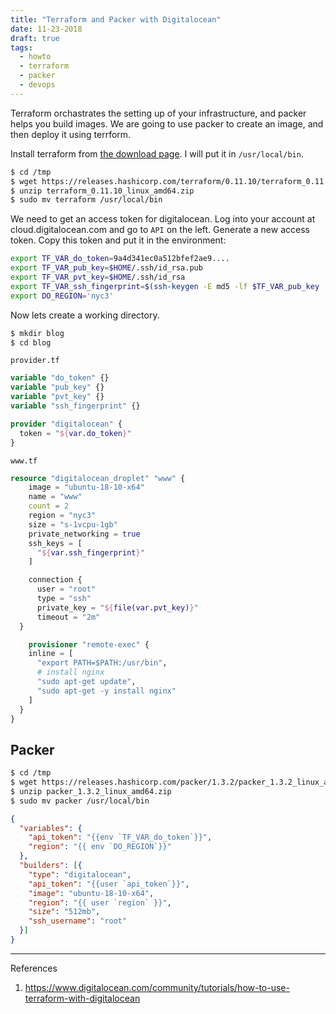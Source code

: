 ```yaml
---
title: "Terraform and Packer with Digitalocean"
date: 11-23-2018
draft: true
tags:
  - howto
  - terraform
  - packer
  - devops
---
```


Terraform orchastrates the setting up of your infrastructure, and packer helps you build images.  We are going to use packer to create an image, and then deploy it using terrform.

Install terraform from [the download page](https://www.terraform.io/downloads.html).  I will put it in `/usr/local/bin`.

```bash
$ cd /tmp
$ wget https://releases.hashicorp.com/terraform/0.11.10/terraform_0.11.10_linux_amd64.zip
$ unzip terraform_0.11.10_linux_amd64.zip
$ sudo mv terraform /usr/local/bin
```

We need to get an access token for digitalocean.  Log into your account at cloud.digitalocean.com and go to `API` on the left.  Generate a new access token.  Copy this token and put it in the environment:


```bash
export TF_VAR_do_token=9a4d341ec0a512bfef2ae9....
export TF_VAR_pub_key=$HOME/.ssh/id_rsa.pub
export TF_VAR_pvt_key=$HOME/.ssh/id_rsa
export TF_VAR_ssh_fingerprint=$(ssh-keygen -E md5 -lf $TF_VAR_pub_key | awk '{print $2}' | sed 's/MD5://')
export DO_REGION='nyc3'
```

Now lets create a working directory.

```bash
$ mkdir blog
$ cd blog
```

`provider.tf`

```tf
variable "do_token" {}
variable "pub_key" {}
variable "pvt_key" {}
variable "ssh_fingerprint" {}

provider "digitalocean" {
  token = "${var.do_token}"
}
```

`www.tf`

```tf
resource "digitalocean_droplet" "www" {
    image = "ubuntu-18-10-x64"
    name = "www"
    count = 2
    region = "nyc3"
    size = "s-1vcpu-1gb"
    private_networking = true
    ssh_keys = [
      "${var.ssh_fingerprint}"
    ]

    connection {
      user = "root"
      type = "ssh"
      private_key = "${file(var.pvt_key)}"
      timeout = "2m"
  }

    provisioner "remote-exec" {
    inline = [
      "export PATH=$PATH:/usr/bin",
      # install nginx
      "sudo apt-get update",
      "sudo apt-get -y install nginx"
    ]
  }
}
```




## Packer

```bash
$ cd /tmp
$ wget https://releases.hashicorp.com/packer/1.3.2/packer_1.3.2_linux_amd64.zip
$ unzip packer_1.3.2_linux_amd64.zip
$ sudo mv packer /usr/local/bin
```

```json
{
  "variables": {
    "api_token": "{{env `TF_VAR_do_token`}}",
    "region": "{{ env `DO_REGION`}}"
  },
  "builders": [{
    "type": "digitalocean",
    "api_token": "{{user `api_token`}}",
    "image": "ubuntu-18-10-x64",
    "region": "{{ user `region` }}",
    "size": "512mb",
    "ssh_username": "root"
  }]
}
```


---

References

1. https://www.digitalocean.com/community/tutorials/how-to-use-terraform-with-digitalocean

